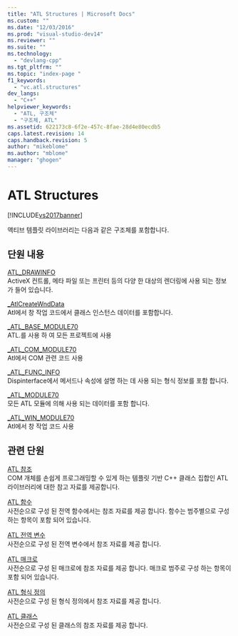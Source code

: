 ```yaml
---
title: "ATL Structures | Microsoft Docs"
ms.custom: ""
ms.date: "12/03/2016"
ms.prod: "visual-studio-dev14"
ms.reviewer: ""
ms.suite: ""
ms.technology: 
  - "devlang-cpp"
ms.tgt_pltfrm: ""
ms.topic: "index-page "
f1_keywords: 
  - "vc.atl.structures"
dev_langs: 
  - "C++"
helpviewer_keywords: 
  - "ATL, 구조체"
  - "구조체, ATL"
ms.assetid: 622173c8-6f2e-457c-8fae-28d4e80ecdb5
caps.latest.revision: 14
caps.handback.revision: 5
author: "mikeblome"
ms.author: "mblome"
manager: "ghogen"
---
```

# ATL Structures
[!INCLUDE[vs2017banner](../../assembler/inline/includes/vs2017banner.md)]

액티브 템플릿 라이브러리는 다음과 같은 구조체를 포함합니다.  
  
## 단원 내용  
 [ATL\_DRAWINFO](../../atl/reference/atl-drawinfo-structure.md)  
 ActiveX 컨트롤, 메타 파일 또는 프린터 등의 다양 한 대상의 렌더링에 사용 되는 정보가 들어 있습니다.  
  
 [\_AtlCreateWndData](../../atl/reference/atlcreatewnddata-structure.md)  
 Atl에서 창 작업 코드에서 클래스 인스턴스 데이터를 포함합니다.  
  
 [\_ATL\_BASE\_MODULE70](../../atl/reference/atl-base-module70-structure.md)  
 ATL.를 사용 하 여 모든 프로젝트에 사용  
  
 [\_ATL\_COM\_MODULE70](../../atl/reference/atl-com-module70-structure.md)  
 Atl에서 COM 관련 코드 사용  
  
 [\_ATL\_FUNC\_INFO](../../atl/reference/atl-func-info-structure.md)  
 Dispinterface에서 메서드나 속성에 설명 하는 데 사용 되는 형식 정보를 포함 합니다.  
  
 [\_ATL\_MODULE70](../../atl/reference/atl-module70-structure.md)  
 모든 ATL 모듈에 의해 사용 되는 데이터를 포함 합니다.  
  
 [\_ATL\_WIN\_MODULE70](../../atl/reference/atl-win-module70-structure.md)  
 Atl에서 창 작업 코드 사용  
  
## 관련 단원  
 [ATL 참조](../../atl/atl-com-desktop-components.md)  
 COM 개체를 손쉽게 프로그래밍할 수 있게 하는 템플릿 기반 C\+\+ 클래스 집합인 ATL 라이브러리에 대한 참고 자료를 제공합니다.  
  
 [ATL 함수](../../atl/reference/atl-functions.md)  
 사전순으로 구성 된 전역 함수에서는 참조 자료를 제공 합니다.  함수는 범주별으로 구성 하는 항목이 포함 되어 있습니다.  
  
 [ATL 전역 변수](../../atl/reference/atl-global-variables.md)  
 사전순으로 구성 된 전역 변수에서 참조 자료를 제공 합니다.  
  
 [ATL 매크로](../../atl/reference/atl-macros.md)  
 사전순으로 구성 된 매크로에 참조 자료를 제공 합니다.  매크로 범주로 구성 하는 항목이 포함 되어 있습니다.  
  
 [ATL 형식 정의](../../atl/reference/atl-typedefs.md)  
 사전순으로 구성 된 형식 정의에서 참조 자료를 제공 합니다.  
  
 [ATL 클래스](../../atl/reference/atl-classes.md)  
 사전순으로 구성 된 클래스의 참조 자료를 제공 합니다.